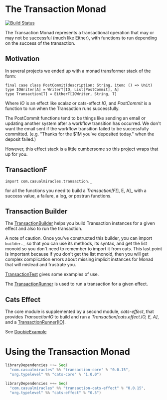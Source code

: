 # The Transaction Monad

[![Build Status](https://travis-ci.org/channingwalton/transaction-monad.svg?branch=master)](https://travis-ci.org/channingwalton/transaction-monad)


The Transaction Monad represents a transactional operation that may or may not be successful (much like Either),
with functions to run depending on the success of the transaction.

## Motivation

In several projects we ended up with a monad transformer stack of the form:

    final case class PostCommit(description: String, item: () => Unit) 
    type IOWriter[A] = WriterT[IO, List[PostCommit], A]
    type Transaction[T] = EitherT[IOWriter, String, T]

Where _IO_ is an effect like scalaz or cats-effect _IO_, and _PostCommit_ is a function to run when the Transaction
runs successfully.

The PostCommit functions tend to be things like sending an email or updating another system after a workflow transition has occurred. We don't want the
email sent if the workflow transition failed to be successfully committed. (e.g. "Thanks for the $1M you've deposited today." when the deposit failed.)

However, this effect stack is a little cumbersome so this project wraps that up for you.

## TransactionF

    import com.casualmiracles.transaction._

for all the functions you need to build a _Transaction[F[_], E, A]_ with a success value, a failure, a log, or postrun functions.

## Transaction Builder

The [TransactionBuilder](core/src/main/scala/com/casualmiracles/transaction/TransactionBuilder.scala) helps you build Transaction instances for
a given effect and also to run the transaction.

A note of caution. Once you've constructed this builder, you can import `builder._` so that
you can use its methods, its syntax, and get the list monoid so you don't
need to remember to import it from cats. This last point is important
because if you don't get the list monoid, then you will get complex
complication errors about missing implicit instances for Monad that
will mislead and frustrate you.

[TransactionTest](core/src/test/scala/com/casualmiracles/transaction/TransactionTest.scala) gives some examples of use.

The [TransactionRunner](core/src/main/scala/com/casualmiracles/transaction/TransactionRunner.scala) is used to run a transaction for a given effect.

## Cats Effect

The core module is supplemented by a second module, _cats-effect_, that provides _TransactionIO_
to build and run a _Transaction[cats.effect.IO, E, A]_, and a [TransactionRunner[IO]](core/src/main/scala/com/casualmiracles/transaction/TransactionRunner.scala).

See [DoobieExample](examples/src/main/scala/com/casualmiracles/transaction/examples/doobie/DoobieExample.scala)

# Using the Transaction Monad

```scala
libraryDependencies ++= Seq(
  "com.casualmiracles" %% "transaction-core" % "0.0.15",
  "org.typelevel" %% "cats-core" % "1.0.0")
```

```scala
libraryDependencies ++= Seq(
  "com.casualmiracles" %% "transaction-cats-effect" % "0.0.15",
  "org.typelevel" %% "cats-effect" % "0.5")
```
